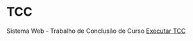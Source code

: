# TCC
 Sistema Web - Trabalho de Conclusão de Curso
<a href="https://igortasse.github.io/TCC/painel.html">Executar TCC</a>